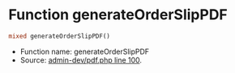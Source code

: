 Function generateOrderSlipPDF
===========================





```php
mixed generateOrderSlipPDF()
```

* Function name: generateOrderSlipPDF
* Source: [admin-dev/pdf.php line 100](https://github.com/PrestaShop/PrestaShop/blob/1.5.0.2/admin-dev/pdf.php#L100).

